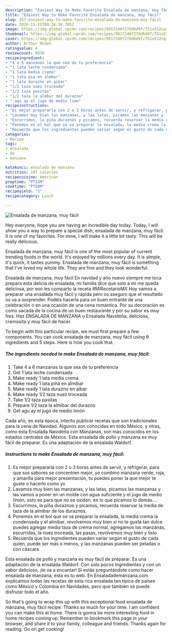 ```yaml
---
description: "Easiest Way to Make Favorite Ensalada de manzana, muy fácil"
title: "Easiest Way to Make Favorite Ensalada de manzana, muy fácil"
slug: 357-easiest-way-to-make-favorite-ensalada-de-manzana-muy-facil
date: 2020-11-15T00:26:30.705Z
image: https://img-global.cpcdn.com/recipes/991f240f27dd6d9f/751x532cq70/ensalada-de-manzana-muy-facil-foto-principal.jpg
thumbnail: https://img-global.cpcdn.com/recipes/991f240f27dd6d9f/751x532cq70/ensalada-de-manzana-muy-facil-foto-principal.jpg
cover: https://img-global.cpcdn.com/recipes/991f240f27dd6d9f/751x532cq70/ensalada-de-manzana-muy-facil-foto-principal.jpg
author: Arthur McGee
ratingvalue: 4
reviewcount: 9839
recipeingredient:
- "4 a 6 manzanas la que sea de tu preferencia"
- "1 lata leche condensada"
- "1 lata media crema"
- "1 lata pia en almbar"
- "1 lata durazno en aibar"
- "1/2 taza nuez troceada"
- "1/2 taza pasitas"
- "1/2 taza la almbar del durazno"
- " agu ay el jugo de medio limn"
recipeinstructions:
- "Es mejor prepararla con 2 o 3 horas antes de servir, y refrigerar, para que sus sabores se concentren mejor, yo combino manzana verde, roja, y amarilla para mejor presentación, tu puedes poner la que mejor te guste o hacerlo como yo"
- "Lavamos muy bien las manzanas, y las latas, picamos las manzanas y las vamos a poner en un molde con agua suficiente y el jugo de medio limón, esto es para que no se oxiden. en lo que picamos lo demás...."
- "Escurrimos, la piña duraznos y picamos, recuerda reservar la media de taza de la almíbar de los duraznos,"
- "Ponemos en el bol que se va preparar la ensalada, la media crema la condensada y el almíbar, revolvemos muy bien si no te gusta tan dulce puedes agregar media taza de crema normal, agregamos las manzanas, escurridas, la nuez troceada, las pasas, revolvemos muy bien y listo"
- "Recuerda que los ingredientes pueden variar según el gusto de cada quien, puede ser más o menos, y las manzanas pueden ser peladas o con cáscara"
categories:
- Recipe
tags:
- ensalada
- de
- manzana

katakunci: ensalada de manzana 
nutrition: 197 calories
recipecuisine: American
preptime: "PT33M"
cooktime: "PT50M"
recipeyield: "2"
recipecategory: Lunch

---
```



![Ensalada de manzana, muy fácil](https://img-global.cpcdn.com/recipes/991f240f27dd6d9f/751x532cq70/ensalada-de-manzana-muy-facil-foto-principal.jpg)

Hey everyone, hope you are having an incredible day today. Today, I will show you a way to prepare a special dish, ensalada de manzana, muy fácil. It is one of my favorites. For mine, I will make it a little bit tasty. This will be really delicious.

Ensalada de manzana, muy fácil is one of the most popular of current trending foods in the world. It's enjoyed by millions every day. It is simple, it's quick, it tastes yummy. Ensalada de manzana, muy fácil is something that I've loved my whole life. They are fine and they look wonderful.

Ensalada de manzana, muy fácil En navidad y año nuevo siempre me toca prepara esta delicia de ensalada, mi familia dice que solo a mi me queda deliciosa, por eso les comparto la receta #MiRecetarioMX Hoy vamos a preparar una ensalada muy fácil y rápida pero os aseguro que el resultado os va a sorprender. Podéis hacerla para un buen entrante de una celebración o en una ocasión de una cena romántica. Por su decoración es como sacada de la cocina de un buen restaurante y por su sabor es muy fres. Haz ENSALADA DE MANZANA o Ensalada Navideña; deliciosa, cremosita y muy fácil de hacer.


To begin with this particular recipe, we must first prepare a few components. You can cook ensalada de manzana, muy fácil using 9 ingredients and 5 steps. Here is how you cook that.

<!--inarticleads1-->

##### The ingredients needed to make Ensalada de manzana, muy fácil:

1. Take 4 a 6 manzanas la que sea de tu preferencia
1. Get 1 lata leche condensada
1. Make ready 1 lata media crema
1. Make ready 1 lata piña en almíbar
1. Make ready 1 lata durazno en aibar
1. Make ready 1/2 taza nuez troceada
1. Take 1/2 taza pasitas
1. Prepare 1/2 taza la almíbar del durazno
1. Get  agu ay el jugo de medio limón


Cada año, en esta época, intento publicar recetas que son tradicionales para la cena de Navidad. Algunos son conocidas en todo México, y otras, como esta Ensalada Navideña con Manzanas, son más conocidos en los estados centrales de México. Esta ensalada de pollo y manzana es muy fácil de preparar. Es una adaptación de la ensalada Waldorf. 

<!--inarticleads2-->

##### Instructions to make Ensalada de manzana, muy fácil:

1. Es mejor prepararla con 2 o 3 horas antes de servir, y refrigerar, para que sus sabores se concentren mejor, yo combino manzana verde, roja, y amarilla para mejor presentación, tu puedes poner la que mejor te guste o hacerlo como yo
1. Lavamos muy bien las manzanas, y las latas, picamos las manzanas y las vamos a poner en un molde con agua suficiente y el jugo de medio limón, esto es para que no se oxiden. en lo que picamos lo demás....
1. Escurrimos, la piña duraznos y picamos, recuerda reservar la media de taza de la almíbar de los duraznos,
1. Ponemos en el bol que se va preparar la ensalada, la media crema la condensada y el almíbar, revolvemos muy bien si no te gusta tan dulce puedes agregar media taza de crema normal, agregamos las manzanas, escurridas, la nuez troceada, las pasas, revolvemos muy bien y listo
1. Recuerda que los ingredientes pueden variar según el gusto de cada quien, puede ser más o menos, y las manzanas pueden ser peladas o con cáscara


Esta ensalada de pollo y manzana es muy fácil de preparar. Es una adaptación de la ensalada Waldorf. Con solo pocos ingredientes y con un sabor delicioso, ¡te va a encantar! Si estás preguntándote como hacer ensalada de manzana, esta es tu web. En Ensaladademanzana.com explicamos todas las recetas de esta rica ensalada tan típica de países como México y Colombia en Navidades, pero que también se puede disfrutar todo el año. 

So that's going to wrap this up with this exceptional food ensalada de manzana, muy fácil recipe. Thanks so much for your time. I am confident you can make this at home. There is gonna be more interesting food in home recipes coming up. Remember to bookmark this page in your browser, and share it to your family, colleague and friends. Thanks again for reading. Go on get cooking!

